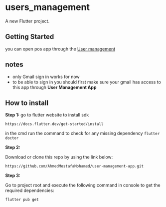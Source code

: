 # users_management

A new Flutter project.

## Getting Started

you can open pos app through the [User management](https://user-management-da458.web.app/)
## notes
- only Gmail sign in works for now
- to be able to sign in you should first make sure your gmail has access to this app through **User Management App**

## How to install
**Step 1:**
go to flutter website to install sdk
```
https://docs.flutter.dev/get-started/install
```
in the cmd run the command to check for any missing dependency
``` flutter doctor ```

**Step 2:**

Download or clone this repo by using the link below:

```
https://github.com/AhmedMostafaMohamed/user-management-app.git
```

**Step 3:**

Go to project root and execute the following command in console to get the required dependencies: 

```
flutter pub get 
```

